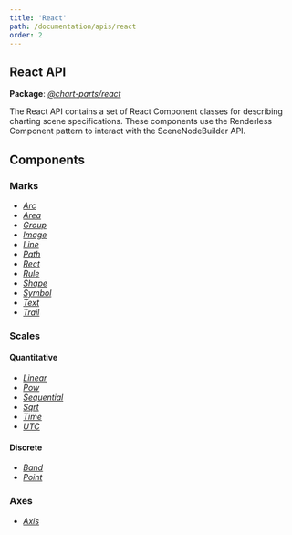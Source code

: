 ```yaml
---
title: 'React'
path: /documentation/apis/react
order: 2
---
```


## React API

**Package**: [_@chart-parts/react_](/apidocs/client/react/index.html)

The React API contains a set of React Component classes for describing charting
scene specifications. These components use the Renderless Component pattern to
interact with the SceneNodeBuilder API.

## Components

### Marks

- [_Arc_](/apidocs/client/react/modules/_marks_arc_.html)
- [_Area_](/apidocs/client/react/modules/_marks_area_.html)
- [_Group_](/apidocs/client/react/modules/_marks_group_.html)
- [_Image_](/apidocs/client/react/modules/_marks_image_.html)
- [_Line_](/apidocs/client/react/modules/_marks_line_.html)
- [_Path_](/apidocs/client/react/modules/_marks_path_.html)
- [_Rect_](/apidocs/client/react/modules/_marks_rect_.html)
- [_Rule_](/apidocs/client/react/modules/_marks_rule_.html)
- [_Shape_](/apidocs/client/react/modules/_marks_shape_.html)
- [_Symbol_](/apidocs/client/react/modules/_marks_symbol_.html)
- [_Text_](/apidocs/client/react/modules/_marks_text_.html)
- [_Trail_](/apidocs/client/react/modules/_marks_trail_.html)

### Scales

#### Quantitative

- [_Linear_](/apidocs/client/react/modules/_scales_quantitative_linearscale_.html)
- [_Pow_](/apidocs/client/react/modules/_scales_quantitative_powscale_.html)
- [_Sequential_](/apidocs/client/react/modules/_scales_quantitative_sequentialscale_.html)
- [_Sqrt_](/apidocs/client/react/modules/_scales_quantitative_sqrtscale_.html)
- [_Time_](/apidocs/client/react/modules/_scales_quantitative_timescale_.html)
- [_UTC_](/apidocs/client/react/modules/_scales_quantitative_utcscale_.html)

#### Discrete

- [_Band_](/apidocs/client/react/modules/_scales_discrete_bandscale_.html)
- [_Point_](/apidocs/client/react/modules/_scales_discrete_pointscale_.html)

### Axes

- [_Axis_](/apidocs/client/react/modules/_axis_.html)
